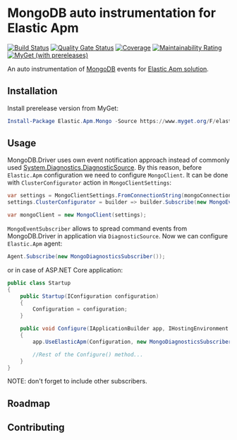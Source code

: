 # MongoDB auto instrumentation for Elastic Apm

[![Build Status](https://dev.azure.com/vadimhatsura/elastic-apm-mongo/_apis/build/status/vhatsura.elastic-apm-mongo?branchName=master)](https://dev.azure.com/vadimhatsura/elastic-apm-mongo/_build/latest?definitionId=4&branchName=master)
[![Quality Gate Status](https://sonarcloud.io/api/project_badges/measure?project=elastic-apm-mongo&metric=alert_status)](https://sonarcloud.io/dashboard?id=elastic-apm-mongo)
[![Coverage](https://sonarcloud.io/api/project_badges/measure?project=elastic-apm-mongo&metric=coverage)](https://sonarcloud.io/dashboard?id=elastic-apm-mongo)
[![Maintainability Rating](https://sonarcloud.io/api/project_badges/measure?project=elastic-apm-mongo&metric=sqale_rating)](https://sonarcloud.io/dashboard?id=elastic-apm-mongo)
[![MyGet (with prereleases)](https://img.shields.io/myget/elastic-apm-mongo/vpre/Elastic.Apm.Mongo)](https://www.myget.org/feed/elastic-apm-mongo/package/nuget/Elastic.Apm.Mongo)

An auto instrumentation of [MongoDB](https://github.com/mongodb/mongo-csharp-driver) events for [Elastic Apm solution](https://github.com/elastic/apm-agent-dotnet).

## Installation

Install prerelease version from MyGet:

```powershell
Install-Package Elastic.Apm.Mongo -Source https://www.myget.org/F/elastic-apm-mongo/api/v3/index.json
```

## Usage

MongoDB.Driver uses own event notification approach instead of commonly used [System.Diagnostics.DiagnosticSource](https://github.com/dotnet/corefx/blob/master/src/System.Diagnostics.DiagnosticSource/src/DiagnosticSourceUsersGuide.md). By this reason, before `Elastic.Apm` configuration we need to configure `MongoClient`. It can be done with `ClusterConfigurator` action in `MongoClientSettings`:

```csharp
var settings = MongoClientSettings.FromConnectionString(mongoConnectionString);
settings.ClusterConfigurator = builder => builder.Subscribe(new MongoEventSubscriber());

var mongoClient = new MongoClient(settings);
```

`MongoEventSubscriber` allows to spread command events from MongoDB.Driver in application via `DiagnosticSource`.
Now we can configure `Elastic.Apm` agent:

```csharp
Agent.Subscribe(new MongoDiagnosticsSubscriber());
```

or in case of ASP.NET Core application:

```csharp
public class Startup
{
    public Startup(IConfiguration configuration)
    {
        Configuration = configuration;
    }

    public void Configure(IApplicationBuilder app, IHostingEnvironment env)
    {
        app.UseElasticApm(Configuration, new MongoDiagnosticsSubscriber());

        //Rest of the Configure() method...
    }
}
```

NOTE: don't forget to include other subscribers.

## Roadmap

## Contributing
